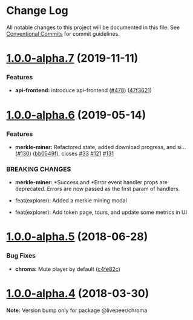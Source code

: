 # Change Log

All notable changes to this project will be documented in this file. See
[Conventional Commits](https://conventionalcommits.org) for commit guidelines.

# [1.0.0-alpha.7](https://github.com/livepeer/livepeerjs/compare/v1.0.0-alpha.6...v1.0.0-alpha.7) (2019-11-11)

### Features

- **api-frontend:** introduce api-frontend
  ([#478](https://github.com/livepeer/livepeerjs/issues/478))
  ([47f3621](https://github.com/livepeer/livepeerjs/commit/47f3621))

# [1.0.0-alpha.6](https://github.com/livepeer/livepeerjs/compare/v1.0.0-alpha.5...v1.0.0-alpha.6) (2019-05-14)

### Features

- **merkle-miner:** Refactored state, added download progress, and si…
  ([#130](https://github.com/livepeer/livepeerjs/issues/130))
  ([bb0549f](https://github.com/livepeer/livepeerjs/commit/bb0549f)), closes
  [#33](https://github.com/livepeer/livepeerjs/issues/33)
  [#121](https://github.com/livepeer/livepeerjs/issues/121)
  [#131](https://github.com/livepeer/livepeerjs/issues/131)

### BREAKING CHANGES

- **merkle-miner:** *Success and *Error event handler props are deprecated.
  Errors are now passed as the first param of handlers.

- feat(explorer): Added a merkle mining modal

- feat(explorer): Add token page, tours, and update some metrics in UI

<a name="1.0.0-alpha.5"></a>

# [1.0.0-alpha.5](https://github.com/livepeer/livepeerjs/compare/v1.0.0-alpha.4...v1.0.0-alpha.5) (2018-06-28)

### Bug Fixes

- **chroma:** Mute player by default
  ([c4fe82c](https://github.com/livepeer/livepeerjs/commit/c4fe82c))

<a name="1.0.0-alpha.4"></a>

# [1.0.0-alpha.4](https://github.com/livepeer/livepeerjs/compare/v1.0.0-alpha.3...v1.0.0-alpha.4) (2018-03-30)

**Note:** Version bump only for package @livepeer/chroma

